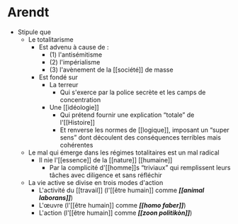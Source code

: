 # Arendt
- Stipule que
  - Le totalitarisme 
    - Est advenu à cause de :
      - (1) l'antisémitisme
      - (2) l'impérialisme
      - (3) l'avènement de la [[société]] de masse
    - Est fondé sur
      - La terreur
        - Qui s'exerce par la police secrète et les camps de concentration
      - Une [[idéologie]]
        - Qui prétend fournir une explication “totale” de l'[[Histoire]]
        - Et renverse les normes de [[logique]], imposant un “super sens” dont découlent des conséquences terribles mais cohérentes
  - Le mal qui émerge dans les régimes totalitaires est un mal radical
    - Il nie l'[[essence]] de la [[nature]] [[humaine]]
      - Par la complicité d'[[homme]]s “triviaux” qui remplissent leurs tâches avec diligence et sans réfléchir
  - La vie active se divise en trois modes d'action
    - L'activité du [[travail]] (l'[[être humain]] comme ***[[animal laborans]]***)
    - L'œuvre (l'[[être humain]] comme ***[[homo faber]]***)
    - L'action (l'[[être humain]] comme ***[[zoon politikòn]]***)